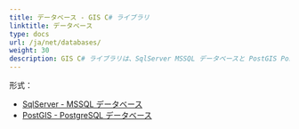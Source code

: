 ```yaml
---
title: データベース - GIS C# ライブラリ
linktitle: データベース
type: docs
url: /ja/net/databases/
weight: 30
description: GIS C# ライブラリは、SqlServer MSSQL データベースと PostGIS PostgreSQL データベースをサポートします。
---
```


形式：

- [SqlServer - MSSQL データベース](/gis/ja/sql-server/)
- [PostGIS - PostgreSQL データベース](/gis/ja/postgre-sql/)
